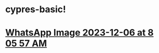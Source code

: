 # cypres-basic!
# [WhatsApp Image 2023-12-06 at 8 05 57 AM](https://github.com/irviariefatul/cypres-basic/assets/90171947/ca74d9f6-db37-4590-a9ec-feb030ef2c91)
